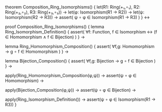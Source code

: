 theorem Composition_Ring_Isomorphisms() {
  let(R1: Ring(+₁,∘₁), R2: Ring(+₂,∘₂), R3: Ring(+₃,∘₃)) →
  let(φ: Isomorphism(R1 → R2)) →
  let(ψ: Isomorphism(R2 → R3)) →
  assert(
    ψ ∘ φ ∈ Isomorphism(R1 → R3)
  )
} ↔

proof Composition_Ring_Isomorphisms() {
  lemma Ring_Isomorphism_Definition() {
    assert(
      ∀f: Function, f ∈ Isomorphism ↔ 
      (f ∈ Homomorphism ∧ f ∈ Bijection)
    )
  } →
  
  lemma Ring_Homomorphism_Composition() {
    assert(
      ∀f,g: Homomorphism →
      g ∘ f ∈ Homomorphism
    )
  } →
  
  lemma Bijection_Composition() {
    assert(
      ∀f,g: Bijection →
      g ∘ f ∈ Bijection
    )
  } →
  
  apply(Ring_Homomorphism_Composition(φ,ψ)) →
  assert(ψ ∘ φ ∈ Homomorphism) →
  
  apply(Bijection_Composition(φ,ψ)) →
  assert(ψ ∘ φ ∈ Bijection) →
  
  apply(Ring_Isomorphism_Definition()) →
  assert(ψ ∘ φ ∈ Isomorphism(R1 → R3))
}